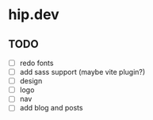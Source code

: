 # hip.dev

## TODO

- [ ] redo fonts
- [ ] add sass support (maybe vite plugin?)
- [ ] design
- [ ] logo
- [ ] nav
- [ ] add blog and posts
